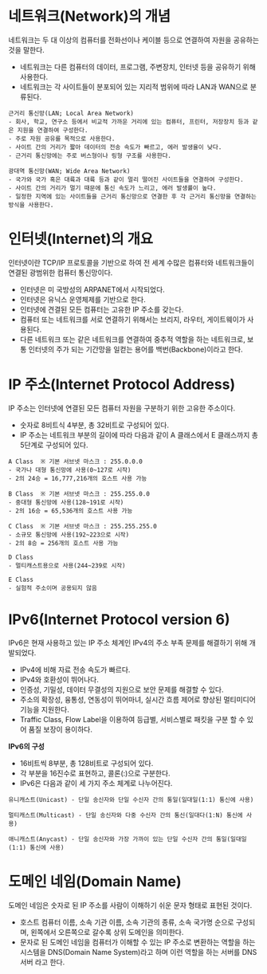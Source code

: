 # 네트워크(Network)의 개념
네트워크는 두 대 이상의 컴퓨터를 전화선이나 케이블 등으로 연결하여 자원을 공유하는 것을 말한다.

- 네트워크는 다른 컴퓨터의 데이터, 프로그램, 주변장치, 인터넷 등을 공유하기 위해 사용한다.
- 네트워크는 각 사이트들이 분포되어 있는 지리적 범위에 따라 LAN과 WAN으로 분류된다.

```
근거리 통신망(LAN; Local Area Network)
- 회사, 학교, 연구소 등에서 비교적 가까운 거리에 있는 컴퓨터, 프린터, 저장장치 등과 같은 지원을 연결하여 구성한다.
- 주로 자원 공유를 목적으로 사용한다.
- 사이트 간의 거리가 짧아 데이터의 전송 속도가 빠르고, 에러 발생율이 낮다.
- 근거리 통신망에는 주로 버스형이나 링형 구조를 사용한다.

광대역 통신망(WAN; Wide Area Network)
- 국가와 국가 혹은 대륙과 대륙 등과 같이 멀리 떨어진 사이트들을 연결하여 구성한다.
- 사이트 간의 거리가 멀기 때문에 통신 속도가 느리고, 에러 발생률이 높다.
- 일정한 지역에 있는 사이트들을 근거리 통신망으로 연결한 후 각 근거리 통신망을 연결하는 방식을 사용한다.
```

# 인터넷(Internet)의 개요
인터넷이란 TCP/IP 프로토콜을 기반으로 하여 전 세계 수많은 컴퓨터와 네트워크들이 연결된 광범위한 컴퓨터 통신망이다.

- 인터넷은 미 국방성의 ARPANET에서 시작되었다.
- 인터넷은 유닉스 운영체제를 기반으로 한다.
- 인터넷에 견결된 모든 컴퓨터는 고유한 IP 주소를 갖는다.
- 컴퓨터 또는 네트워크를 서로 연결하기 위해서는 브리지, 라우터, 게이트웨이가 사용된다.
- 다른 네트워크 또는 같은 네트워크를 연결하여 중추적 역할을 하는 네트워크로, 보통 인터넷의 주가 되는 기간망을 일컫는 용어를 백번(Backbone)이라고 한다.

# IP 주소(Internet Protocol Address)
IP 주소는 인터넷에 연결된 모든 컴퓨터 자원을 구분하기 위한 고유한 주소이다.

- 숫자로 8비트식 4부분, 총 32비트로 구성되어 있다.
- IP 주소는 네트워크 부분의 길이에 따라 다음과 같이 A 클래스에서 E 클래스까지 총 5단계로 구성되어 있다.
```
A Class  ※ 기본 서브넷 마스크 : 255.0.0.0
- 국가나 대형 통신망에 사용(0~127로 시작)
- 2의 24승 = 16,777,216개의 호스트 사용 가능

B Class  ※ 기본 서브넷 마스크 : 255.255.0.0
- 중대형 통신망에 사용(128~191로 시작)
- 2의 16승 = 65,536개의 호스트 사용 가능

C Class  ※ 기본 서브넷 마스크 : 255.255.255.0
- 소규모 통신망에 사용(192~223으로 시작)
- 2의 8승 = 256개의 호스트 사용 가능

D Class
- 멀티캐스트용으로 사용(244~239로 시작)

E Class
- 실험적 주소이며 공용되지 않음
```

# IPv6(Internet Protocol version 6)
IPv6은 현재 사용하고 있는 IP 주소 체계인 IPv4의 주소 부족 문제를 해결하기 위해 개발되었다.

- IPv4에 비해 자료 전송 속도가 빠르다.
- IPv4와 호환성이 뛰어나다.
- 인증성, 기밀성, 데이터 무결성의 지원으로 보안 문제를 해결할 수 있다.
- 주소의 확장성, 융통성, 연동성이 뛰어마녀, 실시간 흐름 제어로 향상된 멀티미디어 기능을 지원한다.
- Traffic Class, Flow Label을 이용하여 등급별, 서비스별로 패킷을 구분 할 수 있어 품질 보장이 용이하다.

__IPv6의 구성__
- 16비트씩 8부분, 총 128비트로 구성되어 있다.
- 각 부분을 16진수로 표현하고, 콜론(:)으로 구분한다.
- IPv6은 다음과 같이 세 가지 주소 체계로 나누어진다.
```
유니캐스트(Unicast) - 단일 송신자와 단일 수신자 간의 통일(일대일(1:1) 통신에 사용)

멀티캐스트(Multicast) - 단일 송신자와 다중 수신자 간의 통신(일대다(1:N) 통신에 사용)

애니캐스트(Anycast) - 단일 송신자와 가장 가까이 있는 단일 수신자 간의 통일(일대일(1:1) 통신에 사용)
```

# 도메인 네임(Domain Name)
도메인 네임은 숫자로 된 IP 주소를 사람이 이해하기 쉬운 문자 형태로 표현된 것이다.

- 호스트 컴퓨터 이름, 소속 기관 이름, 소속 기관의 종류, 소속 국가명 순으로 구성되며, 왼쪽에서 오른쪽으로 갈수록 상위 도메인을 의미한다.
- 문자로 된 도메인 네임을 컴퓨터가 이해할 수 있는 IP 주소로 변환하는 역할을 하는 시스템을 DNS(Domain Name System)라고 하며 이런 역할을 하는 서버를 DNS 서버 라고 한다.
